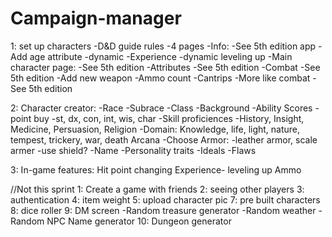 # Campaign-manager
1: set up characters
  -D&D guide rules
  -4 pages
    -Info:
      -See 5th edition app
      -Add age attribute -dynamic
      -Experience -dynamic leveling up
    -Main character page:
      -See 5th edition
    -Attributes
      -See 5th edition
    -Combat
      -See 5th edition
      -Add new weapon
      -Ammo count
    -Cantrips
      -More like combat
      -See 5th edition

2: Character creator:
  -Race
  -Subrace
  -Class
  -Background
  -Ability Scores -point buy
    -st, dx, con, int, wis, char
  -Skill proficiences
    -History, Insight, Medicine, Persuasion, Religion
  -Domain:
    Knowledge, life, light, nature, tempest, trickery, war, death Arcana
  -Choose Armor:
    -leather armor, scale armer
    -use shield?
  -Name
  -Personality traits
  -Ideals
  -Flaws

3: In-game features:
  Hit point changing
  Experience- leveling up
  Ammo


//Not this sprint
1: Create a game with friends
2: seeing other players
3: authentication
4: item weight
5: upload character pic
7: pre built characters
8: dice roller
9: DM screen
  -Random treasure generator
  -Random weather
  -Random NPC Name generator
10: Dungeon generator
